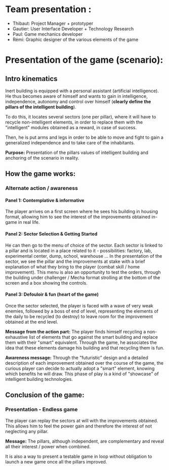 
# Team presentation :
- Thibaut: Project Manager + prototyper
- Gautier: User Interface Developer + Technology Research
- Paul: Game mechanics developer
- Rémi: Graphic designer of the various elements of the game





# Presentation of the game (scenario):
## Intro kinematics

Inert building is equipped with a personal assistant (artificial intelligence). He thus becomes aware of himself and wants to gain in intelligence, independence, autonomy and control over himself (**clearly define the pillars of the intelligent building**).

To do this, it locates several sectors (one per pillar), where it will have to recycle non-intelligent elements, in order to replace them with the "intelligent" modules obtained as a reward, in case of success.

Then, he is put arms and legs in order to be able to move and fight to gain a generalized independence and to take care of the inhabitants.

**Purpose:** Presentation of the pillars values ​​of intelligent building and anchoring of the scenario in reality.



## How the game works:
### Alternate action / awareness

#### Panel 1: Contemplative & informative
The player arrives on a first screen where he sees his building in housing format, allowing him to see the interest of the improvements obtained in-game in real life.

#### Panel 2: Sector Selection & Getting Started
He can then go to the menu of choice of the sector. Each sector is linked to a pillar and is located in a place related to it - possibilities: factory, lab, experimental center, dump, school, warehouse ... In the presentation of the sector, we see the pillar and the improvements at stake with a brief explanation of what they bring to the player (combat skill / home improvement). This menu is also an opportunity to test the orders, through the building under challenger / Mecha format strolling at the bottom of the screen and a box showing the controls.

#### Panel 3: Defouloir & fun (heart of the game)
Once the sector selected, the player is faced with a wave of very weak enemies, followed by a boss of end of level, representing the elements of the daily to be recycled (to destroy) to leave room for the improvement obtained at the end level.

**Message from the action part:** The player finds himself recycling a non-exhaustive list of elements that go against the smart building and replace them with their "smart" equivalent. Through the game, he associates the idea that these elements damage his building and that recycling them is fun.

**Awareness message:** Through the "futuristic" design and a detailed description of each improvement obtained over the course of the game, the curious player can decide to actually adopt a "smart" element, knowing which benefits he will draw. This phase of play is a kind of "showcase" of intelligent building technologies.



## Conclusion of the game:
### Presentation - Endless game

The player can replay the sectors at will with the improvements obtained. This allows him to feel the power gain and therefore the interest of not neglecting any pillar.

**Message:** The pillars, although independent, are complementary and reveal all their interest / power when combined.

It is also a way to present a testable game in loop without obligation to launch a new game once all the pillars improved.
